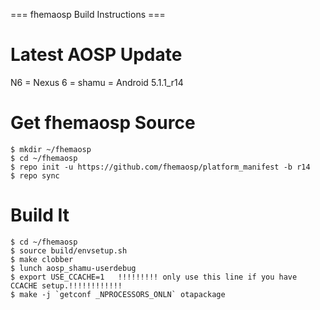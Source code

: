 
=== fhemaosp Build Instructions ===

# Latest AOSP Update

N6 = Nexus 6 =   shamu  = Android 5.1.1_r14

# Get fhemaosp Source

	$ mkdir ~/fhemaosp
	$ cd ~/fhemaosp
	$ repo init -u https://github.com/fhemaosp/platform_manifest -b r14
	$ repo sync
	
# Build It

	$ cd ~/fhemaosp
	$ source build/envsetup.sh
	$ make clobber
	$ lunch aosp_shamu-userdebug
	$ export USE_CCACHE=1   !!!!!!!!! only use this line if you have CCACHE setup.!!!!!!!!!!!!
	$ make -j `getconf _NPROCESSORS_ONLN` otapackage
